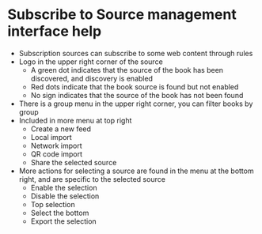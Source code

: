 # Subscribe to Source management interface help

* Subscription sources can subscribe to some web content through rules
* Logo in the upper right corner of the source
  * A green dot indicates that the source of the book has been discovered, and discovery is enabled
  * Red dots indicate that the book source is found but not enabled
  * No sign indicates that the source of the book has not been found
* There is a group menu in the upper right corner, you can filter books by group
* Included in more menu at top right
  * Create a new feed
  * Local import
  * Network import
  * QR code import
  * Share the selected source
* More actions for selecting a source are found in the menu at the bottom right, and are specific to the selected source
  * Enable the selection
  * Disable the selection
  * Top selection
  * Select the bottom
  * Export the selection